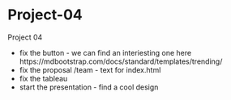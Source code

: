 # Project-04
Project 04



<ul>
<li> fix the button - we can find an interiesting one here https://mdbootstrap.com/docs/standard/templates/trending/
<li> fix the proposal /team - text for index.html
<li> fix the tableau
<li> start the presentation - find a cool design
</ul>
